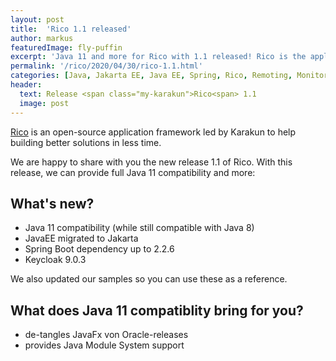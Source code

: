 ```yaml
---
layout: post
title:  'Rico 1.1 released'
author: markus
featuredImage: fly-puffin
excerpt: 'Java 11 and more for Rico with 1.1 released! Rico is the application framework initiated and maintained by Karakun to help building better enterprise solutions in less time.'
permalink: '/rico/2020/04/30/rico-1.1.html'
categories: [Java, Jakarta EE, Java EE, Spring, Rico, Remoting, Monitoring, Security, Angular, WebComponents, JavaFX, Projector]
header:
  text: Release <span class="my-karakun">Rico<span> 1.1
  image: post
---
```


[Rico](/rico) is an open-source application framework led by <span class="my-karakun">Karakun</span> to help building better solutions in less time.

We are happy to share with you the new release  1.1 of Rico. With this release, we can provide full Java 11 compatibility and more:

## What's new?

* Java 11 compatibility (while still compatible with Java 8)
* JavaEE migrated to Jakarta
* Spring Boot dependency up to 2.2.6
* Keycloak 9.0.3


We also updated our samples so you can use these as a reference.

## What does Java 11 compatiblity bring for you?

* de-tangles JavaFx von Oracle-releases
* provides Java Module System support
